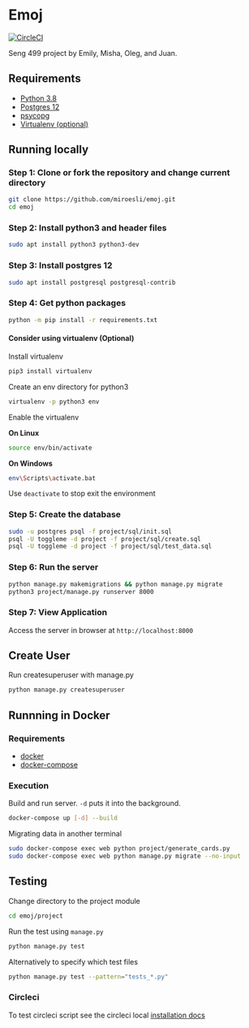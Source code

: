 # Emoj

[![CircleCI](https://circleci.com/gh/miroesli/emoj.svg?style=shield)](https://circleci.com/gh/miroesli/emoj)

Seng 499 project by Emily, Misha, Oleg, and Juan.

## Requirements

- [Python 3.8](https://www.python.org/downloads/)
- [Postgres 12](https://www.postgresql.org/download/)
- [psycopg](https://www.psycopg.org/docs/install.html)
- [Virtualenv (optional)](https://virtualenv.pypa.io/en/stable/installation.html)

## Running locally

### Step 1: Clone or fork the repository and change current directory

```bash
git clone https://github.com/miroesli/emoj.git
cd emoj
```

### Step 2: Install python3 and header files

```bash
sudo apt install python3 python3-dev
```

<!-- libpq-dev? -->

### Step 3: Install postgres 12

```bash
sudo apt install postgresql postgresql-contrib
```

### Step 4: Get python packages

```bash
python -m pip install -r requirements.txt
```

#### Consider using virtualenv (Optional)

Install virtualenv

```bash
pip3 install virtualenv
```

Create an env directory for python3

```bash
virtualenv -p python3 env
```

Enable the virtualenv

**On Linux**

```bash
source env/bin/activate
```

**On Windows**

```bash
env\Scripts\activate.bat
```

Use `deactivate` to stop exit the environment

### Step 5: Create the database

```bash
sudo -u postgres psql -f project/sql/init.sql
psql -U toggleme -d project -f project/sql/create.sql
psql -U toggleme -d project -f project/sql/test_data.sql
```

### Step 6: Run the server

```bash
python manage.py makemigrations && python manage.py migrate
python3 project/manage.py runserver 8000
```

### Step 7: View Application

Access the server in browser at `http://localhost:8000`

## Create User

Run createsuperuser with manage.py

```bash
python manage.py createsuperuser
```

## Runnning in Docker

### Requirements

- [docker](https://docs.docker.com/engine/install/)
- [docker-compose](https://docs.docker.com/compose/install/)

### Execution

Build and run server. `-d` puts it into the background.

<!-- sudo docker build --tag emoj:1.0 . -->

```bash
docker-compose up [-d] --build
```

Migrating data in another terminal

```bash
sudo docker-compose exec web python project/generate_cards.py
sudo docker-compose exec web python manage.py migrate --no-input
```

## Testing

Change directory to the project module

```bash
cd emoj/project
```

Run the test using `manage.py`

```bash
python manage.py test
```

Alternatively to specify which test files

```bash
python manage.py test --pattern="tests_*.py"
```

### Circleci

To test circleci script see the circleci local [installation docs](https://circleci.com/docs/2.0/local-cli/#installation)
